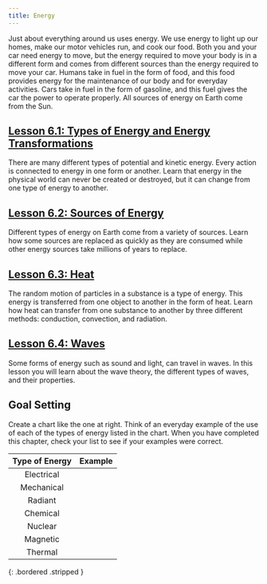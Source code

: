 ```yaml
---
title: Energy
---
```


Just about everything around us uses energy. We use energy to light up our homes, make our motor vehicles run, and cook our food. Both you and your car need energy to move, but the energy required to move your body is in a different form and comes from different sources than the energy required to move your car. Humans take in fuel in the form of food, and this food provides energy for the maintenance of our body and for everyday activities. Cars take in fuel in the form of gasoline, and this fuel gives the car the power to operate properly. All sources of energy on Earth come from the Sun.

## [Lesson 6.1: Types of Energy and Energy Transformations](lesson-6.2)

There are many different types of potential and kinetic energy. Every action is connected to energy in one form or another. Learn that energy in the physical world can never be created or destroyed, but it can change from one type of energy to another.

## [Lesson 6.2: Sources of Energy](lesson-6.2)

Different types of energy on Earth come from a variety of sources. Learn how some sources are replaced as quickly as they are consumed while other energy sources take millions of years to replace.

## [Lesson 6.3: Heat](lesson-6.3)

The random motion of particles in a substance is a type of energy. This energy is transferred from one object to another in the form of heat. Learn how heat can transfer from one substance to another by three different methods: conduction, convection, and radiation.

## [Lesson 6.4: Waves](lesson-6.4)

Some forms of energy such as sound and light, can travel in waves. In this lesson you will learn about the wave theory, the different types of waves, and their properties.

## Goal Setting

Create a chart like the one at right. Think of an everyday example of the use of each of the types of energy listed in the chart. When you have completed this chapter, check your list to see if your examples were correct.

| Type of Energy | Example |
|:-:|:-:|
| Electrical |  |
| Mechanical |  |
| Radiant |  |
| Chemical |  |
| Nuclear |  |
| Magnetic |  |
| Thermal |  |
{: .bordered .stripped }
